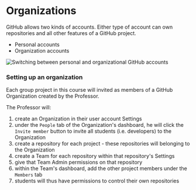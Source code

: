 # Organizations

GitHub allows two kinds of accounts. Either type of account can own
repositories and all other features of a GitHub project.

- Personal accounts
- Organization accounts

![Switching between personal and organizational GitHub
accounts](./images/github_account_switch.png)

### Setting up an organization

Each group project in this course will invited as members of a GitHub Organization created by the Professor.

The Professor will:

1.  create an Organization in their user account Settings
1.  under the `People` tab of the Organization's dashboard, he will
    click the `Invite member` button to invite all students (i.e.
    developers) to the Organization
1.  create a repository for each project - these repositories will
    belonging to the Organization
1.  create a Team for each repository within that repository's Settings
1.  give that Team Admin permissions on that repository
1.  within the Team's dashboard, add the other project members under
    the `Members` tab
1.  students will thus have permissions to control their own
    repositories
